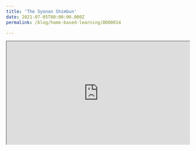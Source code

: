 ```yaml
---
title: 'The Syonan Shimbun'
date: 2021-07-05T00:00:00.000Z
permalink: /blog/home-based-learning/DD00014

---
```


<style>.embed-container { position: relative; padding-bottom: 56.25%; height: 0; overflow: hidden; max-width: 100%; } .embed-container iframe, .embed-container object, .embed-container embed { position: absolute; top: 0; left: 0; width: 100%; height: 100%; }</style><div class='embed-container'>
<iframe src="https://nlb.ap.panopto.com/Panopto/Pages/Embed.aspx?id=c4cb4805-d908-4b12-85a0-ad2c0023528e&autoplay=false&offerviewer=false&showtitle=true&showbrand=true&start=0&interactivity=all" height="405" width="720" style="border: 1px solid #464646;" allowfullscreen allow="autoplay"></iframe>

Librarian Lee Meiyu and archivist Fiona Tan present "The Syonan Shimbun", an English newspaper published during the Japanese Occupation of Singapore. Together with its Chinese imprint 昭南日报"Zhaonan Ribao", it was integral to the dissemination of news and information about Japanese rule and culture across Japanese-occupied Malaya. It carried official notices, wartime propaganda and price lists of essential goods. Today, it serves as a historic record of the suffering that people went through during the Japanese Occupation.